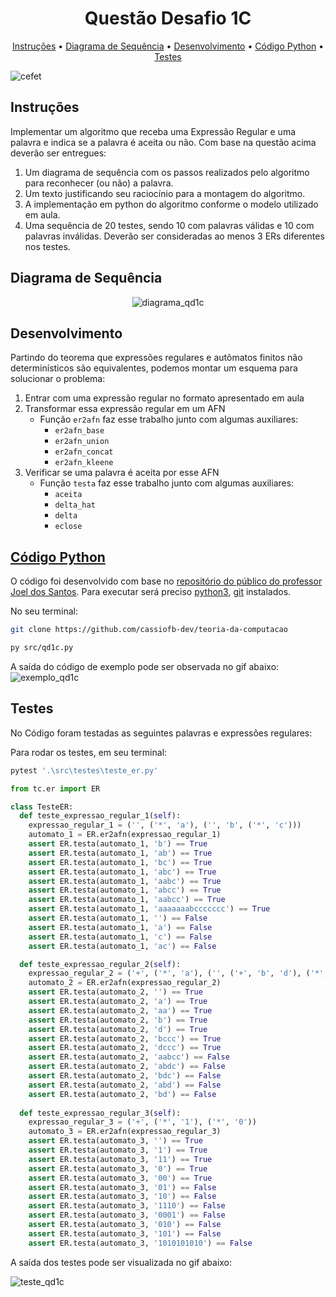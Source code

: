 <h1 align="center">
  Questão Desafio 1C
</h1>

<p align="center">
  <a href="#instruções">Instruções</a> •
  <a href="#diagrama-de-sequência">Diagrama de Sequência</a> •
  <a href="#desenvolvimento">Desenvolvimento</a> •
  <a href="#código-python">Código Python</a> •
  <a href="#testes">Testes</a>
</p>

![cefet](https://i.imgur.com/K0E5iFC.jpg)

## Instruções

Implementar um algoritmo que receba uma Expressão Regular e uma palavra e indica
se a palavra é aceita ou não.
Com base na questão acima deverão ser entregues:

1. Um diagrama de sequência com os passos realizados pelo algoritmo para reconhecer (ou não) a palavra.
2. Um texto justificando seu raciocínio para a montagem do algoritmo.
3. A implementação em python do algoritmo conforme o modelo utilizado em aula.
4. Uma sequência de 20 testes, sendo 10 com palavras válidas e 10 com palavras inválidas. Deverão ser consideradas ao menos 3 ERs diferentes nos testes.

## Diagrama de Sequência

<p align="center">
  <img src="https://i.imgur.com/pYTP7Wm.png" alt="diagrama_qd1c">
</p>

## Desenvolvimento

Partindo do teorema que expressões regulares e autômatos finitos não determinísticos são equivalentes, podemos montar um esquema para solucionar o problema:

1. Entrar com uma expressão regular no formato apresentado em aula
2. Transformar essa expressão regular em um AFN
   - Função ```er2afn``` faz esse trabalho junto com algumas auxiliares:
     - ```er2afn_base```
     - ```er2afn_union```
     - ```er2afn_concat```
     - ```er2afn_kleene```
3. Verificar se uma palavra é aceita por esse AFN
   - Função ```testa``` faz esse trabalho junto com algumas auxiliares:
     - ```aceita```
     - ```delta_hat```
     - ```delta```
     - ```eclose```

## [Código Python](https://github.com/cassiofb-dev/teoria-da-computacao/blob/master/src/qd1c.py)

O código foi desenvolvido com base no [repositório do público do professor Joel dos Santos](https://github.com/joeldossantos/Teoria-da-Computacao). Para executar será preciso [python3](https://www.python.org/), [git](https://git-scm.com/) instalados.

No seu terminal:

```sh
git clone https://github.com/cassiofb-dev/teoria-da-computacao

py src/qd1c.py

```

A saída do código de exemplo pode ser observada no gif abaixo:
![exemplo_qd1c](https://i.imgur.com/zSwZRic.gif)

## Testes

No Código foram testadas as seguintes palavras e expressões regulares:

Para rodar os testes, em seu terminal:

```sh
pytest '.\src\testes\teste_er.py'
```

```py
from tc.er import ER

class TesteER:
  def teste_expressao_regular_1(self):
    expressao_regular_1 = ('', ('*', 'a'), ('', 'b', ('*', 'c')))
    automato_1 = ER.er2afn(expressao_regular_1)
    assert ER.testa(automato_1, 'b') == True
    assert ER.testa(automato_1, 'ab') == True
    assert ER.testa(automato_1, 'bc') == True
    assert ER.testa(automato_1, 'abc') == True
    assert ER.testa(automato_1, 'aabc') == True
    assert ER.testa(automato_1, 'abcc') == True
    assert ER.testa(automato_1, 'aabcc') == True
    assert ER.testa(automato_1, 'aaaaaaabccccccc') == True
    assert ER.testa(automato_1, '') == False
    assert ER.testa(automato_1, 'a') == False
    assert ER.testa(automato_1, 'c') == False
    assert ER.testa(automato_1, 'ac') == False

  def teste_expressao_regular_2(self):
    expressao_regular_2 = ('+', ('*', 'a'), ('', ('+', 'b', 'd'), ('*', 'c')))
    automato_2 = ER.er2afn(expressao_regular_2)
    assert ER.testa(automato_2, '') == True
    assert ER.testa(automato_2, 'a') == True
    assert ER.testa(automato_2, 'aa') == True
    assert ER.testa(automato_2, 'b') == True
    assert ER.testa(automato_2, 'd') == True
    assert ER.testa(automato_2, 'bccc') == True
    assert ER.testa(automato_2, 'dccc') == True
    assert ER.testa(automato_2, 'aabcc') == False
    assert ER.testa(automato_2, 'abdc') == False
    assert ER.testa(automato_2, 'bdc') == False
    assert ER.testa(automato_2, 'abd') == False
    assert ER.testa(automato_2, 'bd') == False
  
  def teste_expressao_regular_3(self):
    expressao_regular_3 = ('+', ('*', '1'), ('*', '0'))
    automato_3 = ER.er2afn(expressao_regular_3)
    assert ER.testa(automato_3, '') == True
    assert ER.testa(automato_3, '1') == True
    assert ER.testa(automato_3, '11') == True
    assert ER.testa(automato_3, '0') == True
    assert ER.testa(automato_3, '00') == True
    assert ER.testa(automato_3, '01') == False
    assert ER.testa(automato_3, '10') == False
    assert ER.testa(automato_3, '1110') == False
    assert ER.testa(automato_3, '0001') == False
    assert ER.testa(automato_3, '010') == False
    assert ER.testa(automato_3, '101') == False
    assert ER.testa(automato_3, '1010101010') == False
```

A saída dos testes pode ser visualizada no gif abaixo:

![teste_qd1c](https://i.imgur.com/iU7jbqQ.gif)
